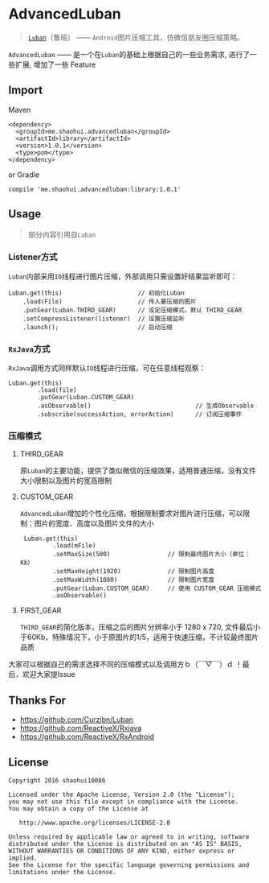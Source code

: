 # AdvancedLuban
> [`Luban`](https://github.com/Curzibn/Luban)（鲁班） —— `Android`图片压缩工具，仿微信朋友圈压缩策略。

`AdvancedLuban` —— 是一个在`Luban`的基础上根据自己的一些业务需求, 进行了一些扩展, 增加了一些 Feature

## Import

Maven

    <dependency>
      <groupId>me.shaohui.advancedluban</groupId>
      <artifactId>library</artifactId>
      <version>1.0.1</version>
      <type>pom</type>
    </dependency>

    
or Gradle

	compile 'me.shaohui.advancedluban:library:1.0.1'

## Usage

> 部分内容引用自`Luban`

### Listener方式

`Luban`内部采用`IO`线程进行图片压缩，外部调用只需设置好结果监听即可：

    Luban.get(this)                     // 初始化Luban
        .load(File)                     // 传人要压缩的图片
        .putGear(Luban.THIRD_GEAR)      // 设定压缩模式，默认 THIRD_GEAR
        .setCompressListener(listener)  // 设置压缩监听
        .launch();                      // 启动压缩

### `RxJava`方式

`RxJava`调用方式同样默认`IO`线程进行压缩，可在任意线程观察：

    Luban.get(this)                                     
            .load(file)                               
            .putGear(Luban.CUSTOM_GEAR)                 
            .asObservable()                             // 生成Observable
            .subscribe(successAction, errorAction)      // 订阅压缩事件

### 压缩模式

1. THIRD_GEAR 

    原`Luban`的主要功能，提供了类似微信的压缩效果，适用普通压缩，没有文件大小限制以及图片的宽高限制
    
2. CUSTOM_GEAR

    `AdvancedLuban`增加的个性化压缩，根据限制要求对图片进行压缩，可以限制：图片的宽度、高度以及图片文件的大小
    
        Luban.get(this)
                .load(mFile)
                .setMaxSize(500)                // 限制最终图片大小（单位：Kb）
                .setMaxHeight(1920)             // 限制图片高度
                .setMaxWidth(1080)              // 限制图片宽度
                .putGear(Luban.CUSTOM_GEAR)     // 使用 CUSTOM_GEAR 压缩模式
                .asObservable()
    
3. FIRST_GEAR

    `THIRD_GEAR`的简化版本，压缩之后的图片分辨率小于 1280 x 720, 文件最后小于60Kb，特殊情况下，小于原图片的1/5，适用于快速压缩，不计较最终图片品质
    
大家可以根据自己的需求选择不同的压缩模式以及调用方ｂ（￣▽￣）ｄ ！最后，欢迎大家提Issue

## Thanks For
- https://github.com/Curzibn/Luban
- https://github.com/ReactiveX/Rxjava
- https://github.com/ReactiveX/RxAndroid

## License

    Copyright 2016 shaohui10086

    Licensed under the Apache License, Version 2.0 (the "License");
    you may not use this file except in compliance with the License.
    You may obtain a copy of the License at

       http://www.apache.org/licenses/LICENSE-2.0

    Unless required by applicable law or agreed to in writing, software
    distributed under the License is distributed on an "AS IS" BASIS,
    WITHOUT WARRANTIES OR CONDITIONS OF ANY KIND, either express or implied.
    See the License for the specific language governing permissions and
    limitations under the License.
	
 
